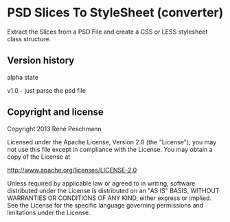 PSD Slices To StyleSheet (converter)
====================================

Extract the Slices from a PSD File and create a CSS or LESS stylesheet class structure.

## Version history

alpha state

v1.0 - just parse the psd file


## Copyright and license

Copyright 2013 René Peschmann

Licensed under the Apache License, Version 2.0 (the "License");
you may not use this file except in compliance with the License.
You may obtain a copy of the License at

   http://www.apache.org/licenses/LICENSE-2.0

Unless required by applicable law or agreed to in writing, software
distributed under the License is distributed on an "AS IS" BASIS,
WITHOUT WARRANTIES OR CONDITIONS OF ANY KIND, either express or implied.
See the License for the specific language governing permissions and
limitations under the License.

